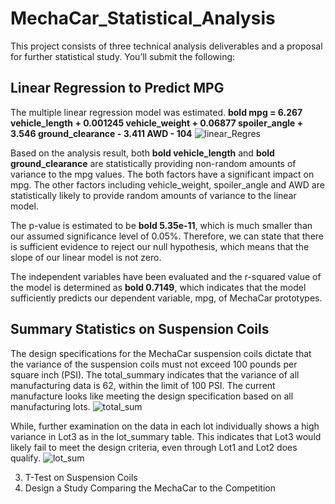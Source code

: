 # MechaCar_Statistical_Analysis

This project consists of three technical analysis deliverables and a proposal for further statistical study. You’ll submit the following:

## Linear Regression to Predict MPG
The multiple linear regression model was estimated.
**bold mpg = 6.267 vehicle_length + 0.001245 vehicle_weight + 0.06877 spoiler_angle + 3.546 ground_clearance - 3.411 AWD - 104**
![linear_Regres]()

Based on the analysis result, both **bold vehicle_length** and **bold ground_clearance** are statistically providing non-random amounts of variance to the mpg values. The both factors have a significant impact on mpg. The other factors including vehicle_weight, spoiler_angle and AWD are statistically likely to provide random amounts of variance to the linear model.

The p-value is estimated to be **bold 5.35e-11**, which is much smaller than our assumed significance level of 0.05%. Therefore, we can state that there is sufficient evidence to reject our null hypothesis, which means that the slope of our linear model is not zero.

The independent variables have been evaluated and the r-squared value of the model is determined as **bold 0.7149**, which indicates that the model sufficiently predicts our dependent variable, mpg, of MechaCar prototypes.

## Summary Statistics on Suspension Coils
The design specifications for the MechaCar suspension coils dictate that the variance of the suspension coils must not exceed 100 pounds per square inch (PSI). The total_summary indicates that the variance of all manufacturing data is 62, within the limit of 100 PSI. The current manufacture looks like meeting the design specification based on all manufacturing lots.
![total_sum]()

While, further examination on the data in each lot individually shows a high variance in Lot3 as in the lot_summary table. This indicates that Lot3 would likely fail to meet the design criteria, even through Lot1 and Lot2 does qualify.
![lot_sum]()

3. T-Test on Suspension Coils
4. Design a Study Comparing the MechaCar to the Competition
